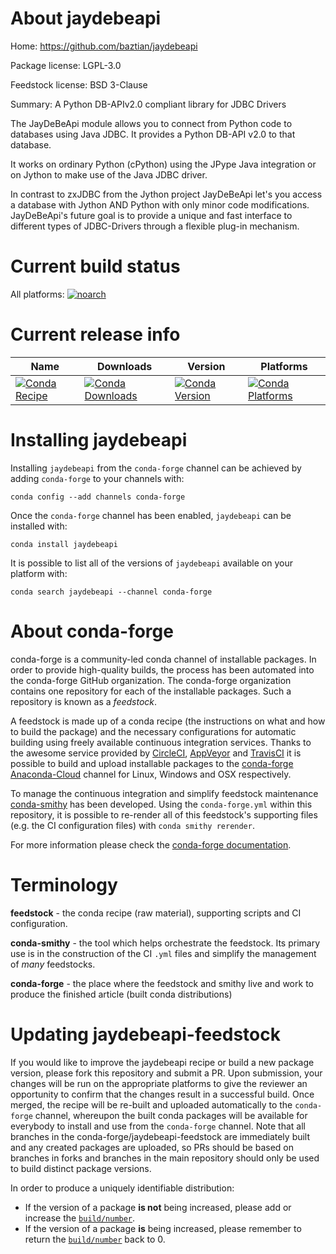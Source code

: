 About jaydebeapi
================

Home: https://github.com/baztian/jaydebeapi

Package license: LGPL-3.0

Feedstock license: BSD 3-Clause

Summary: A Python DB-APIv2.0 compliant library for JDBC Drivers

The JayDeBeApi module allows you to connect from Python code to
databases using Java JDBC. It provides a Python DB-API v2.0 to that
database.

It works on ordinary Python (cPython) using the JPype Java
integration or on Jython to make use of the Java JDBC driver.

In contrast to zxJDBC from the Jython project JayDeBeApi let's you
access a database with Jython AND Python with only minor code
modifications. JayDeBeApi's future goal is to provide a unique and
fast interface to different types of JDBC-Drivers through a flexible
plug-in mechanism.


Current build status
====================

All platforms:
[![noarch](https://img.shields.io/circleci/project/github/conda-forge/jaydebeapi-feedstock/master.svg?label=noarch)](https://circleci.com/gh/conda-forge/jaydebeapi-feedstock)

Current release info
====================

| Name | Downloads | Version | Platforms |
| --- | --- | --- | --- |
| [![Conda Recipe](https://img.shields.io/badge/recipe-jaydebeapi-green.svg)](https://anaconda.org/conda-forge/jaydebeapi) | [![Conda Downloads](https://img.shields.io/conda/dn/conda-forge/jaydebeapi.svg)](https://anaconda.org/conda-forge/jaydebeapi) | [![Conda Version](https://img.shields.io/conda/vn/conda-forge/jaydebeapi.svg)](https://anaconda.org/conda-forge/jaydebeapi) | [![Conda Platforms](https://img.shields.io/conda/pn/conda-forge/jaydebeapi.svg)](https://anaconda.org/conda-forge/jaydebeapi) |

Installing jaydebeapi
=====================

Installing `jaydebeapi` from the `conda-forge` channel can be achieved by adding `conda-forge` to your channels with:

```
conda config --add channels conda-forge
```

Once the `conda-forge` channel has been enabled, `jaydebeapi` can be installed with:

```
conda install jaydebeapi
```

It is possible to list all of the versions of `jaydebeapi` available on your platform with:

```
conda search jaydebeapi --channel conda-forge
```


About conda-forge
=================

conda-forge is a community-led conda channel of installable packages.
In order to provide high-quality builds, the process has been automated into the
conda-forge GitHub organization. The conda-forge organization contains one repository
for each of the installable packages. Such a repository is known as a *feedstock*.

A feedstock is made up of a conda recipe (the instructions on what and how to build
the package) and the necessary configurations for automatic building using freely
available continuous integration services. Thanks to the awesome service provided by
[CircleCI](https://circleci.com/), [AppVeyor](http://www.appveyor.com/)
and [TravisCI](https://travis-ci.org/) it is possible to build and upload installable
packages to the [conda-forge](https://anaconda.org/conda-forge)
[Anaconda-Cloud](http://docs.anaconda.org/) channel for Linux, Windows and OSX respectively.

To manage the continuous integration and simplify feedstock maintenance
[conda-smithy](http://github.com/conda-forge/conda-smithy) has been developed.
Using the ``conda-forge.yml`` within this repository, it is possible to re-render all of
this feedstock's supporting files (e.g. the CI configuration files) with ``conda smithy rerender``.

For more information please check the [conda-forge documentation](https://conda-forge.org/docs/).

Terminology
===========

**feedstock** - the conda recipe (raw material), supporting scripts and CI configuration.

**conda-smithy** - the tool which helps orchestrate the feedstock.
                   Its primary use is in the construction of the CI ``.yml`` files
                   and simplify the management of *many* feedstocks.

**conda-forge** - the place where the feedstock and smithy live and work to
                  produce the finished article (built conda distributions)


Updating jaydebeapi-feedstock
=============================

If you would like to improve the jaydebeapi recipe or build a new
package version, please fork this repository and submit a PR. Upon submission,
your changes will be run on the appropriate platforms to give the reviewer an
opportunity to confirm that the changes result in a successful build. Once
merged, the recipe will be re-built and uploaded automatically to the
`conda-forge` channel, whereupon the built conda packages will be available for
everybody to install and use from the `conda-forge` channel.
Note that all branches in the conda-forge/jaydebeapi-feedstock are
immediately built and any created packages are uploaded, so PRs should be based
on branches in forks and branches in the main repository should only be used to
build distinct package versions.

In order to produce a uniquely identifiable distribution:
 * If the version of a package **is not** being increased, please add or increase
   the [``build/number``](http://conda.pydata.org/docs/building/meta-yaml.html#build-number-and-string).
 * If the version of a package **is** being increased, please remember to return
   the [``build/number``](http://conda.pydata.org/docs/building/meta-yaml.html#build-number-and-string)
   back to 0.